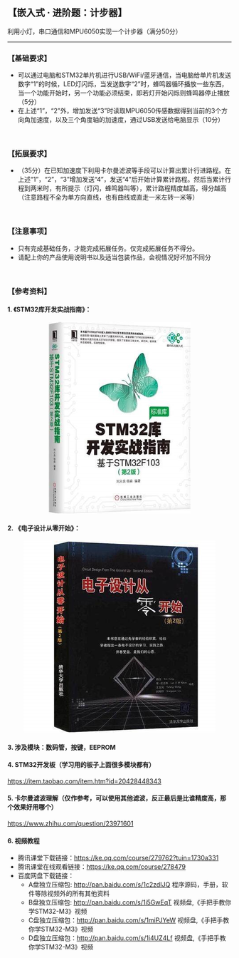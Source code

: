 ## 【嵌入式 · 进阶题：计步器】  
利用小灯，串口通信和MPU6050实现一个计步器（满分50分）  

---

### 【基础要求】
- 可以通过电脑和STM32单片机进行USB/WiFi/蓝牙通信，当电脑给单片机发送数字“1”的时候，LED灯闪烁，当发送数字“2”时，蜂鸣器循环播放一些东西，当一个功能开始时，另一个功能必须结束，即若灯开始闪烁则蜂鸣器停止播放（5分）  
- 在上述“1”，“2”外，增加发送“3”时读取MPU6050传感数据得到当前的3个方向角加速度，以及三个角度轴的加速度，通过USB发送给电脑显示（10分）  
<br />
  
### 【拓展要求】
- （35分）在已知加速度下利用卡尔曼滤波等手段可以计算出累计行进路程。在上述“1”，“2”，“3”增加发送“4”，发送“4”后开始计算累计路程。然后当累计行程到两米时，有所提示（灯闪，蜂鸣器叫等），累计路程精度越高，得分越高（注意路程不全为单方向直线，也有曲线或直走一米左转一米等） 
<br />
  
### 【注意事项】
- 只有完成基础任务，才能完成拓展任务。仅完成拓展任务不得分。  
- 请配上你的产品使用说明书以及适当包装作品，会视情况好坏加不同分
<br />
  
### 【参考资料】
#### 1. 《STM32库开发实战指南》：
<p align="center">
 <img src="https://github.com/CXCYGZF-UESTC/SME_2018/raw/master/%E5%B5%8C%E5%85%A5%E5%BC%8F%20%C2%B7%20%E8%BF%9B%E9%98%B6%E9%A2%98/picture/%E5%9B%BE%E4%B8%80.jpg">
</p>  
  
#### 2. 《电子设计从零开始》：
<p align="center">
 <img src="https://github.com/CXCYGZF-UESTC/SME_2018/raw/master/%E5%B5%8C%E5%85%A5%E5%BC%8F%20%C2%B7%20%E8%BF%9B%E9%98%B6%E9%A2%98/picture/%E5%9B%BE%E4%BA%8C.jpg">
</p>  
  
#### 3. 涉及模块：数码管，按键，EEPROM
#### 4. STM32开发板（学习用的板子上面很多模块都有）  
https://item.taobao.com/item.htm?id=20428448343  
#### 5. 卡尔曼滤波理解（仅作参考，可以使用其他滤波，反正最后是比谁精度高，那个效果好用哪个）  
https://www.zhihu.com/question/23971601
#### 6. 视频教程  <br />
- 腾讯课堂下载链接：https://ke.qq.com/course/279762?tuin=1730a331  
- 腾讯课堂在线观看链接：https://ke.qq.com/course/278479  
- 百度网盘下载链接：  
  - A盘独立压缩包: http://pan.baidu.com/s/1c2zdIJQ 程序源码，手册，软件等除视频外的所有其他资料  
  - B盘独立压缩包: http://pan.baidu.com/s/1i5GwEqT 视频盘,《手把手教你学STM32-M3》视频  
  - C盘独立压缩包：http://pan.baidu.com/s/1miPJYeW 视频盘,《手把手教你学STM32-M3》视频  
  - D盘独立压缩包：http://pan.baidu.com/s/1i4UZ4Lf 视频盘,《手把手教你学STM32-M3》视频  
